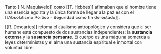 Tanto [[N. Maquiavelo]] como [[T. Hobbes]] afirmaban que el hombre tiene una esencia egoista y la única forma de llegar a la paz es con el [[Absolutismo Político - Seguridad como fin del estado]].

[[R. Descartes]] retoma el dualismo antropológico y considera que el ser humano está compuesto de dos sustancias independientes: la **sustancia extensa** y la **sustancia pensante**. El cuerpo es una máquina sometida a leyes deterministas y el alma una sustancia espiritual e inmortal con voluntad libre.
